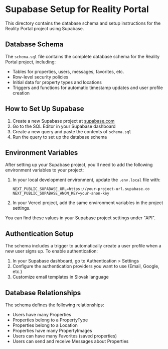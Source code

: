 # Supabase Setup for Reality Portal

This directory contains the database schema and setup instructions for the Reality Portal project using Supabase.

## Database Schema

The `schema.sql` file contains the complete database schema for the Reality Portal project, including:

- Tables for properties, users, messages, favorites, etc.
- Row-level security policies
- Initial data for property types and locations
- Triggers and functions for automatic timestamp updates and user profile creation

## How to Set Up Supabase

1. Create a new Supabase project at [supabase.com](https://supabase.com)
2. Go to the SQL Editor in your Supabase dashboard
3. Create a new query and paste the contents of `schema.sql`
4. Run the query to set up the database schema

## Environment Variables

After setting up your Supabase project, you'll need to add the following environment variables to your project:

1. In your local development environment, update the `.env.local` file with:
   ```
   NEXT_PUBLIC_SUPABASE_URL=https://your-project-url.supabase.co
   NEXT_PUBLIC_SUPABASE_ANON_KEY=your-anon-key
   ```

2. In your Vercel project, add the same environment variables in the project settings.

You can find these values in your Supabase project settings under "API".

## Authentication Setup

The schema includes a trigger to automatically create a user profile when a new user signs up. To enable authentication:

1. In your Supabase dashboard, go to Authentication > Settings
2. Configure the authentication providers you want to use (Email, Google, etc.)
3. Customize email templates in Slovak language

## Database Relationships

The schema defines the following relationships:

- Users have many Properties
- Properties belong to a PropertyType
- Properties belong to a Location
- Properties have many PropertyImages
- Users can have many Favorites (saved properties)
- Users can send and receive Messages about Properties

